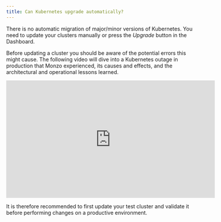 ```yaml
---
title: Can Kubernetes upgrade automatically?
---
```


There is no automatic migration of major/minor versions of Kubernetes. You need to update your clusters manually or press the *Upgrade* button in the Dashboard.

Before updating a cluster you should be aware of the potential errors this might cause. The following video will dive into a Kubernetes outage in production that Monzo experienced, its causes and effects, and the architectural and operational lessons learned.

<iframe width="560" height="315" src="https://www.youtube.com/embed/OUYTNywPk-s" frameborder="0" allow="autoplay; encrypted-media" allowfullscreen></iframe>

It is therefore recommended to first update your test cluster and validate it before performing changes on a productive environment.